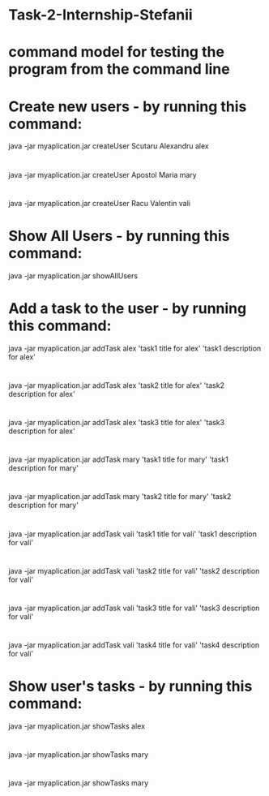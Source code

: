 # Task-2-Internship-Stefanii

# command model for testing the program from the command line

# Create new users - by running this command:
java -jar myaplication.jar createUser Scutaru Alexandru alex
#
java -jar myaplication.jar createUser Apostol Maria mary
#
java -jar myaplication.jar createUser Racu Valentin vali
#

# Show All Users - by running this command:
java -jar myaplication.jar showAllUsers
#

# Add a task to the user - by running this command:
java -jar myaplication.jar addTask alex 'task1 title for alex' 'task1 description for alex'
#
java -jar myaplication.jar addTask alex 'task2 title for alex' 'task2 description for alex'
#
java -jar myaplication.jar addTask alex 'task3 title for alex' 'task3 description for alex'
#
java -jar myaplication.jar addTask mary 'task1 title for mary' 'task1 description for mary'
#
java -jar myaplication.jar addTask mary 'task2 title for mary' 'task2 description for mary'
#
java -jar myaplication.jar addTask vali 'task1 title for vali' 'task1 description for vali'
#
java -jar myaplication.jar addTask vali 'task2 title for vali' 'task2 description for vali'
#
java -jar myaplication.jar addTask vali 'task3 title for vali' 'task3 description for vali'
#
java -jar myaplication.jar addTask vali 'task4 title for vali' 'task4 description for vali'

# Show user's tasks - by running this command:
java -jar myaplication.jar showTasks alex
#
java -jar myaplication.jar showTasks mary
#
java -jar myaplication.jar showTasks mary
